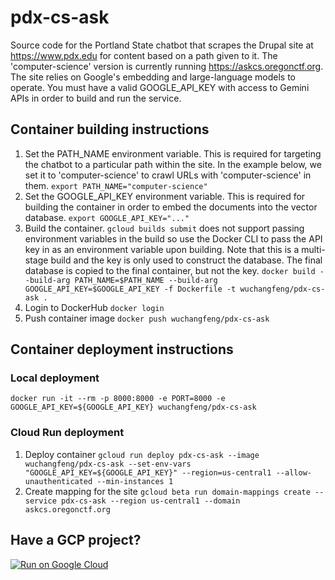 # pdx-cs-ask
Source code for the Portland State chatbot that scrapes the Drupal site at https://www.pdx.edu for content based on a path given to it.  The 'computer-science' version is currently running https://askcs.oregonctf.org.  The site relies on Google's embedding and large-language models to operate.  You must have a valid GOOGLE_API_KEY with access to Gemini APIs in order to build and run the service.

## Container building instructions

 1.  Set the PATH_NAME environment variable.  This is required for targeting the chatbot to a particular path within the site.  In the example below, we set it to 'computer-science' to crawl URLs with 'computer-science' in them.
`export PATH_NAME="computer-science"`
 2.  Set the GOOGLE_API_KEY environment variable.  This is required for building the container in order to embed the documents into the vector database.
`export GOOGLE_API_KEY="..."`
 3. Build the container.  `gcloud builds submit` does not support passing environment variables in the build so use the Docker CLI to pass the API key in as an environment variable upon building.  Note that this is a multi-stage build and the key is only used to construct the    database.  The final database is copied to the final container, but not the key.
`docker build --build-arg PATH_NAME=$PATH_NAME --build-arg GOOGLE_API_KEY=$GOOGLE_API_KEY -f Dockerfile -t wuchangfeng/pdx-cs-ask .`   
 4. Login to DockerHub
 `docker login`
 5. Push container image
 `docker push wuchangfeng/pdx-cs-ask`

## Container deployment instructions
### Local deployment
`docker run -it --rm -p 8000:8000 -e PORT=8000 -e GOOGLE_API_KEY=${GOOGLE_API_KEY} wuchangfeng/pdx-cs-ask`

### Cloud Run deployment

 1. Deploy container
`gcloud run deploy pdx-cs-ask --image wuchangfeng/pdx-cs-ask --set-env-vars "GOOGLE_API_KEY=${GOOGLE_API_KEY}" --region=us-central1 --allow-unauthenticated --min-instances 1`
 2. Create mapping for the site
`gcloud beta run domain-mappings create --service pdx-cs-ask --region us-central1 --domain askcs.oregonctf.org`

## Have a GCP project?
[![Run on Google Cloud](https://deploy.cloud.run/button.svg)](https://deploy.cloud.run)
